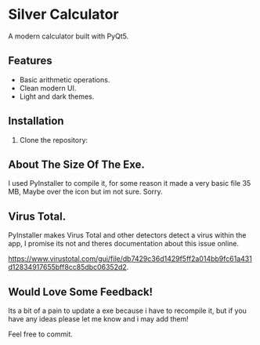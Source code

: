 # Silver Calculator

A modern calculator built with PyQt5.

## Features
- Basic arithmetic operations.
- Clean modern UI.
- Light and dark themes.

## Installation

1. Clone the repository:


## About The Size Of The Exe.

I used PyInstaller to compile it, for some reason it made a very basic file 35 MB,
Maybe over the icon but im not sure.
Sorry.

## Virus Total.

PyInstaller makes Virus Total and other detectors detect a virus within the app,
I promise its not and theres documentation about this issue online.

https://www.virustotal.com/gui/file/db7429c36d1429f5ff2a014bb9fc61a431d12834917655bff8cc85dbc06352d2.


## Would Love Some Feedback!

Its a bit of a pain to update a exe because i have to recompile it, but if you have any ideas please let me know and i may add them!

Feel free to commit.
